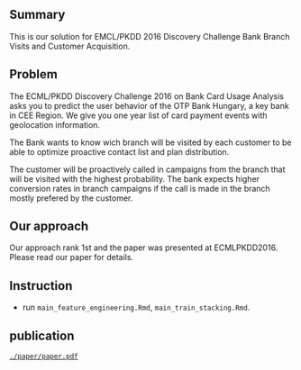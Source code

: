 ## Summary
This is our solution for EMCL/PKDD 2016 Discovery Challenge Bank Branch Visits and Customer Acquisition.

## Problem
The ECML/PKDD Discovery Challenge 2016 on Bank Card Usage Analysis asks you to predict the user behavior of the OTP Bank Hungary, a key bank in CEE Region. We give you one year list of card payment events with geolocation information.

The Bank wants to know wich branch will be visited by each customer to be able to optimize proactive contact list and plan distribution.

The customer will be proactively called in campaigns from the branch that will be visited with the highest probability. The bank expects higher conversion rates in branch campaigns if the call is made in the branch mostly prefered by the customer.

## Our approach
Our approach rank 1st and the paper was presented at ECMLPKDD2016. Please read our paper for details.

## Instruction
* run `main_feature_engineering.Rmd`, `main_train_stacking.Rmd`.

## publication
[`./paper/paper.pdf`](./paper/paper.pdf)
